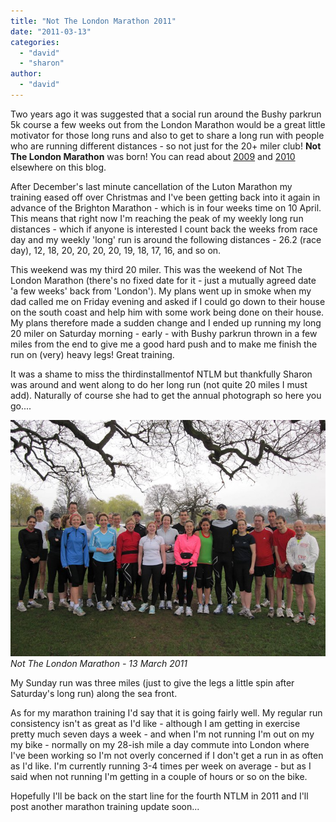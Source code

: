 ```yaml
---
title: "Not The London Marathon 2011"
date: "2011-03-13"
categories: 
  - "david"
  - "sharon"
author: 
  - "david"
---
```


Two years ago it was suggested that a social run around the Bushy parkrun 5k course a few weeks out from the London Marathon would be a great little motivator for those long runs and also to get to share a long run with people who are running different distances - so not just for the 20+ miler club! **Not The London Marathon** was born! You can read about [2009](/2009/03/not-the-london-marathon-8-march-2009/) and [2010](/2010/03/not-the-london-marathon-part-2-14-march-2010/) elsewhere on this blog.

After December's last minute cancellation of the Luton Marathon my training eased off over Christmas and I've been getting back into it again in advance of the Brighton Marathon - which is in four weeks time on 10 April. This means that right now I'm reaching the peak of my weekly long run distances - which if anyone is interested I count back the weeks from race day and my weekly 'long' run is around the following distances - 26.2 (race day), 12, 18, 20, 20, 20, 20, 19, 18, 17, 16, and so on.

This weekend was my third 20 miler. This was the weekend of Not The London Marathon (there's no fixed date for it - just a mutually agreed date 'a few weeks' back from 'London'). My plans went up in smoke when my dad called me on Friday evening and asked if I could go down to their house on the south coast and help him with some work being done on their house. My plans therefore made a sudden change and I ended up running my long 20 miler on Saturday morning - early - with Bushy parkrun thrown in a few miles from the end to give me a good hard push and to make me finish the run on (very) heavy legs! Great training.

It was a shame to miss the thirdinstallmentof NTLM but thankfully Sharon was around and went along to do her long run (not quite 20 miles I must add). Naturally of course she had to get the annual photograph so here you go....

![Not The London Marathon - 13 March 2011](/images/2011/2011-03-13-not-the-london-marathon.jpg)
*Not The London Marathon - 13 March 2011*

My Sunday run was three miles (just to give the legs a little spin after Saturday's long run) along the sea front.

As for my marathon training I'd say that it is going fairly well. My regular run consistency isn't as great as I'd like - although I am getting in exercise pretty much seven days a week - and when I'm not running I'm out on my my bike - normally on my 28-ish mile a day commute into London where I've been working so I'm not overly concerned if I don't get a run in as often as I'd like. I'm currently running 3-4 times per week on average - but as I said when not running I'm getting in a couple of hours or so on the bike.

Hopefully I'll be back on the start line for the fourth NTLM in 2011 and I'll post another marathon training update soon...
